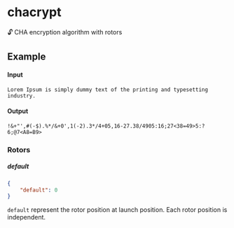 # chacrypt
🔓 CHA encryption algorithm with rotors

## Example
#### Input
```
Lorem Ipsum is simply dummy text of the printing and typesetting industry.
```

#### Output
```
!&+"',#(-$).%*/&+0',1(-2).3*/4+05,16-27.38/4905:16;27<38=49>5:?6;@7<A8=B9>
```

### Rotors
##### default
```JSON
{
    "default": 0
}
```
`default` represent the rotor position at launch position.
Each rotor position is independent.
